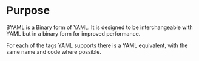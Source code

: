 # Purpose

BYAML is a Binary form of YAML.  It is designed to be interchangeable with YAML but in a binary form for improved performance.

For each of the tags YAML supports there is a YAML equivalent, with the same name and code where possible.